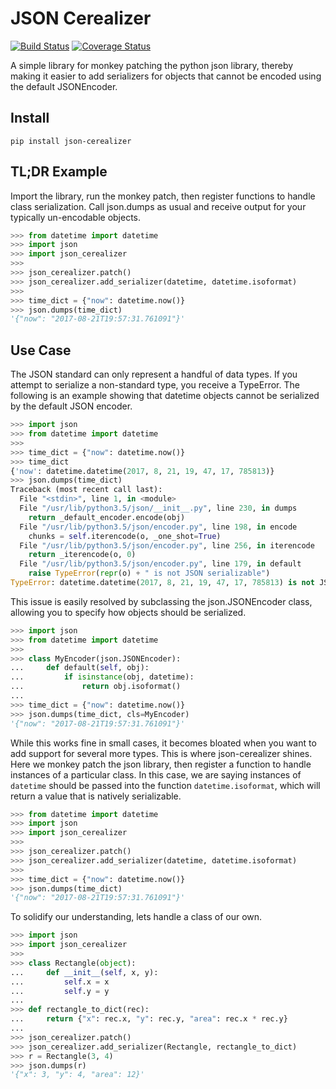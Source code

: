 # JSON Cerealizer
[![Build Status](https://api.travis-ci.org/bplower/json-cerealizer.svg?branch=master)](https://api.travis-ci.org/bplower/json-cerealizer.svg?branch=master)
[![Coverage Status](https://coveralls.io/repos/github/bplower/json-cerealizer/badge.svg?branch=master)](https://coveralls.io/github/bplower/json-cerealizer?branch=master)

A simple library for monkey patching the python json library, thereby making it
easier to add serializers for objects that cannot be encoded using the default
JSONEncoder.

## Install

```
pip install json-cerealizer
```

## TL;DR Example

Import the library, run the monkey patch, then register functions to handle
class serialization. Call json.dumps as usual and receive output for your
typically un-encodable objects.

```python
>>> from datetime import datetime
>>> import json
>>> import json_cerealizer
>>>
>>> json_cerealizer.patch()
>>> json_cerealizer.add_serializer(datetime, datetime.isoformat)
>>>
>>> time_dict = {"now": datetime.now()}
>>> json.dumps(time_dict)
'{"now": "2017-08-21T19:57:31.761091"}'
```

## Use Case

The JSON standard can only represent a handful of data types. If you attempt to
serialize a non-standard type, you receive a TypeError. The following is an
example showing that datetime objects cannot be serialized by the default
JSON encoder.

```python
>>> import json
>>> from datetime import datetime
>>>
>>> time_dict = {"now": datetime.now()}
>>> time_dict
{'now': datetime.datetime(2017, 8, 21, 19, 47, 17, 785813)}
>>> json.dumps(time_dict)
Traceback (most recent call last):
  File "<stdin>", line 1, in <module>
  File "/usr/lib/python3.5/json/__init__.py", line 230, in dumps
    return _default_encoder.encode(obj)
  File "/usr/lib/python3.5/json/encoder.py", line 198, in encode
    chunks = self.iterencode(o, _one_shot=True)
  File "/usr/lib/python3.5/json/encoder.py", line 256, in iterencode
    return _iterencode(o, 0)
  File "/usr/lib/python3.5/json/encoder.py", line 179, in default
    raise TypeError(repr(o) + " is not JSON serializable")
TypeError: datetime.datetime(2017, 8, 21, 19, 47, 17, 785813) is not JSON serializable
```

This issue is easily resolved by subclassing the json.JSONEncoder class,
allowing you to specify how objects should be serialized.

```python
>>> import json
>>> from datetime import datetime
>>>
>>> class MyEncoder(json.JSONEncoder):
...     def default(self, obj):
...         if isinstance(obj, datetime):
...             return obj.isoformat()
...
>>> time_dict = {"now": datetime.now()}
>>> json.dumps(time_dict, cls=MyEncoder)
'{"now": "2017-08-21T19:57:31.761091"}'
```

While this works fine in small cases, it becomes bloated when you want to add
support for several more types. This is where json-cerealizer shines. Here we
monkey patch the json library, then register a function to handle instances of
a particular class. In this case, we are saying instances of `datetime` should
be passed into the function `datetime.isoformat`, which will return a value
that is natively serializable.

```python
>>> from datetime import datetime
>>> import json
>>> import json_cerealizer
>>>
>>> json_cerealizer.patch()
>>> json_cerealizer.add_serializer(datetime, datetime.isoformat)
>>>
>>> time_dict = {"now": datetime.now()}
>>> json.dumps(time_dict)
'{"now": "2017-08-21T19:57:31.761091"}'
```

To solidify our understanding, lets handle a class of our own.

```python
>>> import json
>>> import json_cerealizer
>>>
>>> class Rectangle(object):
...     def __init__(self, x, y):
...         self.x = x
...         self.y = y
...
>>> def rectangle_to_dict(rec):
...     return {"x": rec.x, "y": rec.y, "area": rec.x * rec.y}
...
>>> json_cerealizer.patch()
>>> json_cerealizer.add_serializer(Rectangle, rectangle_to_dict)
>>> r = Rectangle(3, 4)
>>> json.dumps(r)
'{"x": 3, "y": 4, "area": 12}'
```
